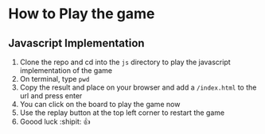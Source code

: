 # How to Play the game

## Javascript Implementation

1. Clone the repo and cd into the `js` directory to play the javascript implementation of the game
2. On terminal, type `pwd`
3. Copy the result and place on your browser and add a `/index.html` to the url and press enter
4. You can click on the board to play the game now
5. Use the replay button at the top left corner to restart the game
6. Goood luck :shipit: :+1:
